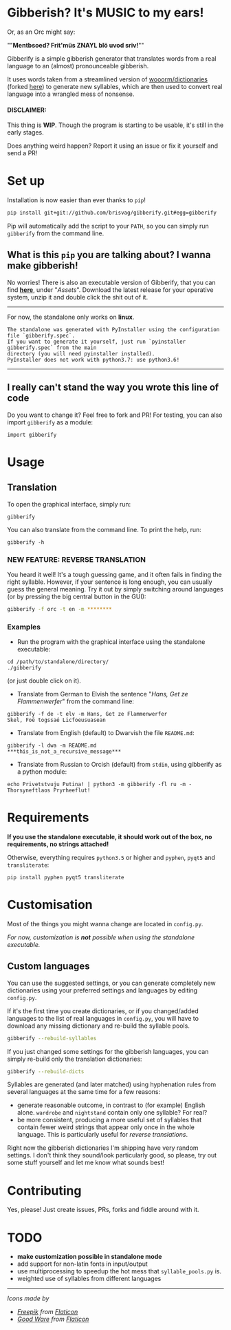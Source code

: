 # Gibberish? It's MUSIC to my ears!

Or, as an Orc might say:

""**Mentbsoed? Frit'müs ZNAYL blö uvod sriv!**""

Gibberify is a simple gibberish generator that translates words from a real language to an (almost) pronounceable gibberish.

It uses words taken from a streamlined version of
[wooorm/dictionaries](https://github.com/wooorm/dictionaries/tree/master/dictionaries)
(forked [here](https://github.com/brisvag/dictionaries)) to generate new syllables, 
which are then used to convert real language into a wrangled mess of nonsense.

#### DISCLAIMER:

This thing is **WIP**. Though the program is starting to be usable, it's still in the early stages. 

Does anything weird happen? Report it using an issue or fix it yourself and send a PR!

# Set up

Installation is now easier than ever thanks to `pip`!
```bash
pip install git+git://github.com/brisvag/gibberify.git#egg=gibberify
```

Pip will automatically add the script to your `PATH`, so you can simply run `gibberify` from the command line.

## What is this `pip` you are talking about? I wanna make gibberish!

No worries! There is also an executable version of Gibberify, that you can find
[**here**](https://github.com/brisvag/gibberify/releases/latest), under "_Assets_".
Download the latest release for your operative system, unzip it and double click the shit out of it. 

---
For now, the standalone only works on **linux**.

    The standalone was generated with PyInstaller using the configuration file `gibberify.spec`.
    If you want to generate it yourself, just run `pyinstaller gibberify.spec` from the main
    directory (you will need pyinstaller installed).
    PyInstaller does not work with python3.7: use python3.6!
---

## I really can't stand the way you wrote this line of code

Do you want to change it? Feel free to fork and PR! For testing, you can also import `gibberify` as a module:
```python3
import gibberify
```

# Usage

## Translation

To open the graphical interface, simply run:
```
gibberify
```

You can also translate from the command line. To print the help, run:
```
gibberify -h
```

### NEW FEATURE: REVERSE TRANSLATION

You heard it well! It's a tough guessing game, and it often fails in finding the right syllable.
However, if your sentence is long enough, you can usually guess the general meaning. Try it out by simply switching
around languages (or by pressing the big central button in the GUI):
```bash
gibberify -f orc -t en -m ********
```

### Examples

- Run the program with the graphical interface using the standalone executable:
```
cd /path/to/standalone/directory/
./gibberify
```
(or just double click on it).

- Translate from German to Elvish the sentence "*Hans, Get ze Flammenwerfer*" from the command line:
```
gibberify -f de -t elv -m Hans, Get ze Flammenwerfer
Skel, Foë togssaé Licfoeusuasean
```

- Translate from English (default) to Dwarvish the file `README.md`:
```
gibberify -l dwa -m README.md
***this_is_not_a_recursive_message***
```

- Translate from Russian to Orcish (default) from `stdin`, using gibberify as a python module:
```
echo Privetstvuju Putina! | python3 -m gibberify -fl ru -m -
Thorsyneftlaos Pryrheeflut!
```

# Requirements

**If you use the standalone executable, it should work out of the box, no requirements, no strings attached!**

Otherwise, everything requires `python3.5` or higher and `pyphen`, `pyqt5` and `transliterate`:
```
pip install pyphen pyqt5 transliterate
```

# Customisation

Most of the things you might wanna change are located in `config.py`.

_For now, customization is **not** possible when using the standalone executable._

## Custom languages

You can use the suggested settings, or you can generate completely new dictionaries using your preferred 
settings and languages by editing `config.py`.

If it's the first time you create dictionaries, or if you changed/added languages to the list of real languages in `config.py`,
you will have to download any missing dictionary and re-build the syllable pools.
```bash
gibberify --rebuild-syllables
```

If you just changed some settings for the gibberish languages, you can simply re-build only the translation dictionaries:
```bash
gibberify --rebuild-dicts
```

Syllables are generated (and later matched) using hyphenation rules from several languages at the same time for a few reasons:
- generate reasonable outcome, in contrast to (for example) English alone. `wardrobe` and `nightstand` contain only one syllable? For real?
- be more consistent, producing a more useful set of syllables that contain fewer weird strings that appear only once in the whole language.
  This is particularly useful for _reverse translations_.

Right now the gibberish dictionaries I'm shipping have very random settings. I don't think they sound/look particularly good,
so please, try out some stuff yourself and let me know what sounds best!

# Contributing

Yes, please! Just create issues, PRs, forks and fiddle around with it.

# TODO

- **make customization possible in standalone mode**
- add support for non-latin fonts in input/output
- use multiprocessing to speedup the hot mess that `syllable_pools.py` is.
- weighted use of syllables from different languages

---

_Icons made by_
- _[Freepik](https://www.freepik.com/) from [Flaticon](https://www.flaticon.com/)_
- _[Good Ware](https://www.flaticon.com/authors/good-ware) from [Flaticon](https://www.flaticon.com/)_